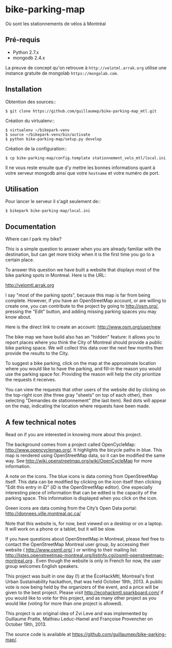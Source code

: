 bike-parking-map
================

Où sont les stationnements de vélos à Montréal

Pré-requis
----------
* Python 2.7.x
* mongodb 2.4.x

La preuve de concept qu'on retrouve à `http://velotml.arrak.org` utilise une
 instance gratuite de mongolab `https://mongolab.com`.

Installation
------------

Obtention des sources::

    $ git clone https://github.com/guillaumep/bike-parking-map_mtl.git

Création du virtualenv::

    $ virtualenv ~/bikepark-venv
    $ source ~/bikepark-venv/bin/activate
    $ python bike-parking-map/setup.py develop

Création de la configuration::

    $ cp bike-parking-map/config.template stationnement_velo_mtl/local.ini

Il ne vous reste ensuite que d'y mettre les bonnes informations quant à votre
serveur mongodb ainsi que votre `hostname` et votre numéro de port.

Utilisation
-----------

Pour lancer le serveur il s'agit seulement de::

    $ bikepark bike-parking-map/local.ini

Documentation
-------------

Where can I park my bike?

This is a simple question to answer when you are already familiar with the destination, but can get more tricky when it is the first time you go to a certain place.

To answer this question we have built a website that displays most of the bike parking spots in Montreal. Here is the URL:

http://velomtl.arrak.org

I say "most of the parking spots", because this map is far from being complete. However, if you have an OpenStreetMap account, or are willing to create one, you can contribute to the project by going to http://osm.org/, pressing the "Edit" button, and adding missing parking spaces you may know about.

Here is the direct link to create an account: http://www.osm.org/user/new

The bike map we have build also has an "hidden" feature: it allows you to report places where you think the City of Montreal should provide a public bike parking space. We will collect this data over the next few months then provide the results to the City.

To suggest a bike parking, click on the map at the approximate location where you would like to have the parking, and fill-in the reason you would use the parking space for. Providing the reason will help the city prioritize the requests it receives.

You can view the requests that other users of the website did by clicking on the top-right icon (the three gray "sheets" on top of each other), then selecting "Demandes de stationnement" (the last item). Red dots will appear on the map, indicating the location where requests have been made.

A few technical notes
---------------------

Read on if you are interested in knowing more about this project.

The background comes from a project called OpenCycleMap: http://www.opencyclemap.org/. It highlights the bicycle paths in blue. This map is rendered using OpenStreetMap data, so it can be modified the same way. See http://wiki.openstreetmap.org/wiki/OpenCycleMap for more information.

A note on the icons. The blue icons is data coming from OpenStreetMap itself. This data can be modified by clicking on the icon itself then clicking "Edit this entry in iD" (iD is the OpenStreetMap editor). One especially interesting piece of information that can be edited is the capacity of the parking space. This information is displayed when you click on the icon.

Green icons are data coming from the City’s Open Data portal: http://donnees.ville.montreal.qc.ca/

Note that this website is, for now, best viewed on a desktop or on a laptop. It will work on a phone or a tablet, but it will be slow.

If you have questions about OpenStreetMap in Montreal, please feel free to contact the OpenStreetMap Montreal user group, by accessing their website ( http://www.osmtl.org/ ) or writing to their mailing list: http://listes.openstreetmap-montreal.org/listinfo.cgi/osmtl-openstreetmap-montreal.org . Even though the website is only in French for now, the user group welcomes English speakers.

This project was built in one day (!) at the ÉcoHackMtl, Montreal's first Urban Sustainability hackathon, that was held October 19th, 2013. A public vote is now being held by the organizers of the event, and a price will be given to the best project. Please visit http://ecohackmtl.sparkboard.com/ if you would like to vote for this project, and as many other project as you would like (voting for more than one project is allowed).

This project is an original idea of Zvi Leve and was implemented by Guillaume Pratte, Mathieu Leduc-Hamel and Françoise Provencher on October 19th, 2013.

The source code is available at https://github.com/guillaumep/bike-parking-map/.
